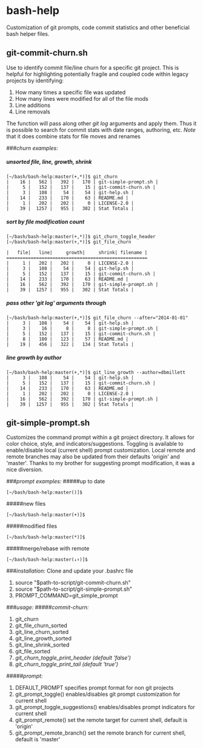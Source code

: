 bash-help
=========

Customization of git prompts, code commit statistics and other beneficial bash helper files.

## git-commit-churn.sh
Use to identify commit file/line churn for a specific git project. This is helpful for 
highlighting potentially fragile and coupled code within legacy projects by identifying:

1. How many times a specific file was updated
2. How many lines were modified for all of the file mods
3. Line additions
4. Line removals

The function will pass along other *git log* arguments and apply them. Thus it is possible
to search for commit stats with date ranges, authoring, etc. *Note* that it does combine 
stats for file moves and renames

###*churn examples:*
##### unsorted file, line, growth, shrink
```
[~/bash/bash-help:master(+,*)]$ git_churn
|    16 |   562 |   392 |   170 | git-simple-prompt.sh |
|     5 |   152 |   137 |    15 | git-commit-churn.sh |
|     3 |   108 |    54 |    54 | git-help.sh |
|    14 |   233 |   170 |    63 | README.md |
|     1 |   202 |   202 |     0 | LICENSE-2.0 |
|    39 |  1257 |   955 |   302 | Stat Totals |
```
##### sort by file modification count 
```
[~/bash/bash-help:master(+,*)]$ git_churn_toggle_header 
[~/bash/bash-help:master(+,*)]$ git_file_churn

|   file|   line|     growth|     shrink| filename |
====================================================
|     1 |   202 |   202 |     0 | LICENSE-2.0 |
|     3 |   108 |    54 |    54 | git-help.sh |
|     5 |   152 |   137 |    15 | git-commit-churn.sh |
|    14 |   233 |   170 |    63 | README.md |
|    16 |   562 |   392 |   170 | git-simple-prompt.sh |
|    39 |  1257 |   955 |   302 | Stat Totals |
```
##### pass other 'git log' arguments through
```
[~/bash/bash-help:master(+,*)]$ git_file_churn --after="2014-01-01"
|     3 |   108 |    54 |    54 | git-help.sh |
|     3 |    16 |     8 |     8 | git-simple-prompt.sh |
|     5 |   152 |   137 |    15 | git-commit-churn.sh |
|     8 |   180 |   123 |    57 | README.md |
|    19 |   456 |   322 |   134 | Stat Totals |
```
##### line growth by author
```
[~/bash/bash-help:master(+,*)]$ git_line_growth --author=dbmillett
|     3 |   108 |    54 |    54 | git-help.sh |
|     5 |   152 |   137 |    15 | git-commit-churn.sh |
|    14 |   233 |   170 |    63 | README.md |
|     1 |   202 |   202 |     0 | LICENSE-2.0 |
|    16 |   562 |   392 |   170 | git-simple-prompt.sh |
|    39 |  1257 |   955 |   302 | Stat Totals |
```

## git-simple-prompt.sh
Customizes the command prompt within a git project directory. It
allows for color choice, style, and indicators/suggestions. Toggling
is available to enable/disable local (current shell) prompt customization. 
Local remote and remote branches may also be updated from their defaults 'origin' and 'master'.
Thanks to my brother for suggesting prompt modification, it was a nice diversion.

###*prompt examples:*
#####up to date 
```
[~/bash/bash-help:master()]$
```
#####new files 
```
[~/bash/bash-help:master(+)]$
```
#####modified files 
```
[~/bash/bash-help:master(*)]$
```
#####merge/rebase with remote 
```
[~/bash/bash-help:master(↓↑)]$
```
###*installation:*
Clone and update your .bashrc file

1. source "$path-to-script/git-commit-churn.sh"
2. source "$path-to-script/git-simple-prompt.sh"
3. PROMPT_COMMAND=git_simple_prompt

###*usage:*
#####*commit-churn:*
1. git_churn
2. git_file_churn_sorted
3. git_line_churn_sorted
4. git_line_growth_sorted
5. git_line_shrink_sorted
6. git_file_sorted
7. *git_churn_toggle_print_header (default 'false')*
8. *git_churn_toggle_print_tail (default 'true')*

#####*prompt:*
1. DEFAULT_PROMPT specifies prompt format for non git projects
2. git_prompt_toggle() enables/disables git prompt customization for current shell
3. git_prompt_toggle_suggestions() enables/disables prompt indicators for current shell
4. git_prompt_remote() set the remote target for current shell, default is 'origin'
5. git_prompt_remote_branch() set the remote branch for current shell, default is 'master'

